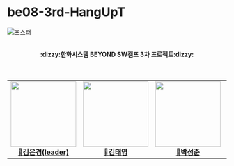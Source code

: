 # be08-3rd-HangUpT

![포스터](https://github.com/user-attachments/assets/80bec21f-b002-4e7c-9c20-2245c84f46b4)


<div align="center">
  <br><b>:dizzy:한화시스템 BEYOND SW캠프 3차 프로젝트:dizzy:</b></br></div>

  <br>
<br>
<div align="center">
<table>
  <tbody>
    <tr> 
      <td align="center"><a href="https://github.com/kuk329"><img src="https://github.com/user-attachments/assets/d98dda52-ec09-446a-aa78-24353226f90b"width="150px;" height="150px" alt=""/><br /><b>👑김은경(leader)</b></a><br /></td>
      <td align="center"><a href="https://github.com/tyeong1102"><img src="https://github.com/user-attachments/assets/bb4e182f-913c-41a1-8ec1-f76345a06968" width="150px;" height="150px" alt=""/><br /><b>🍙김태영</b></a><br /></td>
      <td align="center"><a href="https://github.com/sjpark-08"><img src="https://github.com/user-attachments/assets/025664e3-9db9-43a0-a439-d37bce4407ea" width="150px;" height="150px"  alt=""/><br /><b>🐶박성준</b></a><br /></td>
      <td align="center"><a href="https://github.com/juhi0916"><img src="https://github.com/user-attachments/assets/d2bd6c50-beb4-4970-a97b-8994a803ec09" width="150px;" height="150px" alt=""/><br /><b>🍉이주희</b></a><br /></td>
      <td align="center"><a href="https://github.com/jeongjinjoo"><img src="https://github.com/user-attachments/assets/a2978a2e-677a-491b-bb21-5048c02a2a31" width="150px;" height="150px" alt=""/><br /><b>🧁정진주</b></a><br /></td>
      <td align="center"><a href="https://github.com/byHyen"><img src="https://github.com/user-attachments/assets/c13a4b2d-03de-4991-954d-4d60baed811b" width="150px;" height="150px" alt=""/><br /><b>🐧조혜인</b></a><br /></td>
     <tr/>
  </tbody>
</table>
</div>
<br>
<br>
